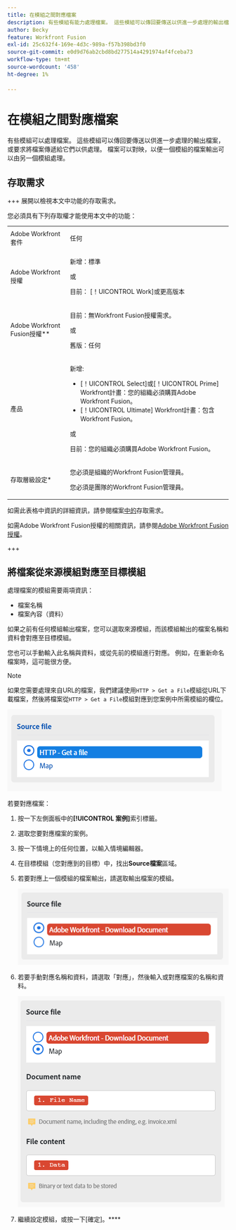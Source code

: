 ```yaml
---
title: 在模組之間對應檔案
description: 有些模組有能力處理檔案。 這些模組可以傳回要傳送以供進一步處理的輸出檔案，或要求將檔案傳遞給它們以供處理。 這些模組必須彼此對應，才能共同處理檔案。
author: Becky
feature: Workfront Fusion
exl-id: 25c632f4-169e-4d3c-989a-f57b398bd3f0
source-git-commit: e0d9d76ab2cbd8bd277514a4291974af4fceba73
workflow-type: tm+mt
source-wordcount: '458'
ht-degree: 1%

---
```


# 在模組之間對應檔案

有些模組可以處理檔案。 這些模組可以傳回要傳送以供進一步處理的輸出檔案，或要求將檔案傳遞給它們以供處理。 檔案可以對映，以便一個模組的檔案輸出可以由另一個模組處理。

## 存取需求

+++ 展開以檢視本文中功能的存取需求。

您必須具有下列存取權才能使用本文中的功能：

<table style="table-layout:auto">
 <col> 
 <col> 
 <tbody> 
  <tr> 
   <td role="rowheader">Adobe Workfront套件</td> 
   <td> <p>任何</p> </td> 
  </tr> 
  <tr data-mc-conditions=""> 
   <td role="rowheader">Adobe Workfront授權</td> 
   <td> <p>新增：標準</p><p>或</p><p>目前： [！UICONTROL Work]或更高版本</p> </td> 
  </tr> 
  <tr> 
   <td role="rowheader">Adobe Workfront Fusion授權**</td> 
   <td>
   <p>目前：無Workfront Fusion授權需求。</p>
   <p>或</p>
   <p>舊版：任何 </p>
   </td> 
  </tr> 
  <tr> 
   <td role="rowheader">產品</td> 
   <td>
   <p>新增:</p> <ul><li>[！UICONTROL Select]或[！UICONTROL Prime] Workfront計畫：您的組織必須購買Adobe Workfront Fusion。</li><li>[！UICONTROL Ultimate] Workfront計畫：包含Workfront Fusion。</li></ul>
   <p>或</p>
   <p>目前：您的組織必須購買Adobe Workfront Fusion。</p>
   </td> 
  </tr>
  <tr data-mc-conditions=""> 
   <td role="rowheader">存取層級設定*</td> 
   <td> 
     <p>您必須是組織的Workfront Fusion管理員。</p>
     <p>您必須是團隊的Workfront Fusion管理員。</p>
   </td> 
  </tr> 
   </td> 
  </tr> 
 </tbody> 
</table>

如需此表格中資訊的詳細資訊，請參閱檔案[中的](/help/workfront-fusion/references/licenses-and-roles/access-level-requirements-in-documentation.md)存取需求。

如需Adobe Workfront Fusion授權的相關資訊，請參閱[Adobe Workfront Fusion授權](/help/workfront-fusion/set-up-and-manage-workfront-fusion/licensing-operations-overview/license-automation-vs-integration.md)。

+++

## 將檔案從來源模組對應至目標模組

處理檔案的模組需要兩項資訊：

* 檔案名稱
* 檔案內容（資料）

如果之前有任何模組輸出檔案，您可以選取來源模組，而該模組輸出的檔案名稱和資料會對應至目標模組。

您也可以手動輸入此名稱與資料，或從先前的模組進行對應。 例如，在重新命名檔案時，這可能很方便。

>[!NOTE]
>
>如果您需要處理來自URL的檔案，我們建議使用`HTTP > Get a File`模組從URL下載檔案，然後將檔案從`HTTP > Get a File`模組對應到您案例中所需模組的欄位。
>
>![對應檔案](assets/map-source-file.png)

若要對應檔案：

1. 按一下左側面板中的&#x200B;**[!UICONTROL 案例]**&#x200B;索引標籤。
1. 選取您要對應檔案的案例。
1. 按一下情境上的任何位置，以輸入情境編輯器。
1. 在目標模組（您對應到的目標）中，找出&#x200B;**Source檔案**&#x200B;區域。
1. 若要對應上一個模組的檔案輸出，請選取輸出檔案的模組。

   ![Workfront下載檔案](assets/wf-download-document.png)

1. 若要手動對應名稱和資料，請選取「對應」，然後輸入或對應檔案的名稱和資料。

   ![使用地圖選項](assets/use-the-map-option.png)

1. 繼續設定模組，或按一下[確定]。****
